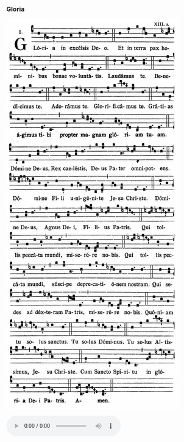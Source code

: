 ### Gloria

![](images/mass-ii-gloria.jpg)

<audio src="http://www.ccwatershed.org/audio/djc_02_gloria_mp3_1/download/" controls="controls"></audio>
